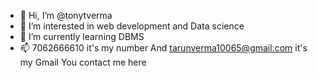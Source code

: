 - 👋 Hi, I’m @tonytverma
- 👀 I’m interested in web development and 
     Data science
- 🌱 I’m currently learning DBMS
- 📫 7062666610 it's my number
  And tarunverma10065@gmail.com it's my Gmail
  You contact me here
